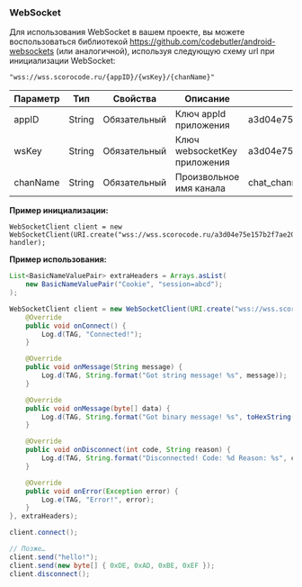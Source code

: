 <a name="WebSocket"></a>

### WebSocket

Для использования WebSocket в вашем проекте, вы можете воспользоваться библиотекой https://github.com/codebutler/android-websockets (или аналогичной), используя следующую схему url при инициализации WebSocket:

```
"wss://wss.scorocode.ru/{appID}/{wsKey}/{chanName}"
```

| Параметр  | Тип                              | Свойства | Описание                         | Пример значения |
| --------- | -------------------------------- | -------- | -------------------------------- | --------------- |
|appID  | String | Обязательный  |  Ключ appId приложения   |a3d04e75e157b2f7ae20c2fce02f63d6 |
|wsKey  | String | Обязательный   | Ключ websocketKey  приложения  | a3d04e75e157b2f7ae20c2fce02f63d6 |
|chanName  |  String | Обязательный  |  Произвольное имя канала | chat_channel |

**Пример инициализации:**

```
WebSocketClient client = new WebSocketClient(URI.create("wss://wss.scorocode.ru/a3d04e75e157b2f7ae20c2fce02f63d6/a3d04e75e157b2f7ae20c2fce02f63d6/chat_channel"), handler);
```

**Пример использования:**

```Java
List<BasicNameValuePair> extraHeaders = Arrays.asList(
    new BasicNameValuePair("Cookie", "session=abcd");
);

WebSocketClient client = new WebSocketClient(URI.create("wss://wss.scorocode.ru/a3d04e75e157b2f7ae20c2fce02f63d6/b3asd4e75e1fds2f7ae20c2fce02f63d6/”chat_channel"), new WebSocketClient.Handler() {
    @Override
    public void onConnect() {
        Log.d(TAG, "Connected!");
    }

    @Override
    public void onMessage(String message) {
        Log.d(TAG, String.format("Got string message! %s", message));
    }

    @Override
    public void onMessage(byte[] data) {
        Log.d(TAG, String.format("Got binary message! %s", toHexString(data));
    }

    @Override
    public void onDisconnect(int code, String reason) {
        Log.d(TAG, String.format("Disconnected! Code: %d Reason: %s", code, reason));
    }

    @Override
    public void onError(Exception error) {
        Log.e(TAG, "Error!", error);
    }
}, extraHeaders);

client.connect();

// Позже…
client.send("hello!");
client.send(new byte[] { 0xDE, 0xAD, 0xBE, 0xEF });
client.disconnect();
```